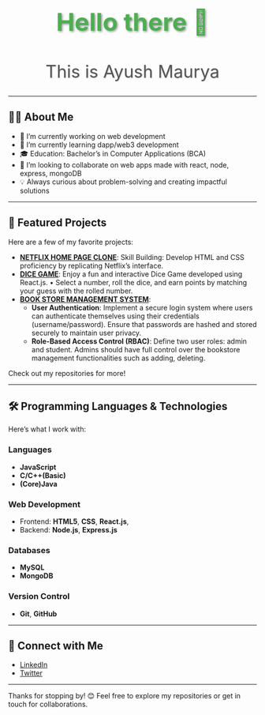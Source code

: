 <h1 align="center" style="color: #4CAF50; font-size: 50px; font-weight: bold; text-shadow: 2px 2px 4px rgba(0,0,0,0.4);">
  Hello there 👋
</h1>
<h2 align="center" style="color: #555; font-size: 35px; font-weight: normal; text-shadow: 1px 1px 2px rgba(0,0,0,0.2);">
  This is Ayush Maurya
</h2>

---

## 🧑‍💻 About Me
- 🔭 I’m currently working on web development
- 🌱 I’m currently learning dapp/web3 development
- 🎓 Education: Bachelor’s in Computer Applications (BCA)
- 👯 I’m looking to collaborate on web apps made with react, node, express, mongoDB
- 💡 Always curious about problem-solving and creating impactful solutions

---

## 🌟 Featured Projects
Here are a few of my favorite projects:
- **[NETFLIX HOME PAGE CLONE](https://github.com/ayush-maurya12/Netflix_clone)**: Skill Building: Develop HTML and CSS proficiency by replicating Netflix’s interface.  
- **[DICE GAME](https://github.com/ayush-maurya12/Dice-Game)**: Enjoy a fun and interactive Dice Game developed using React.js. • Select a number, roll the dice, and earn points by matching your guess with the rolled number. 
- **[BOOK STORE MANAGEMENT SYSTEM](https://github.com/ayush-maurya12/bookStore-Management-System)**: 
  - **User Authentication**: Implement a secure login system where users can authenticate themselves using their credentials (username/password). Ensure that passwords are hashed and stored securely to maintain user privacy.
  - **Role-Based Access Control (RBAC)**: Define two user roles: admin and student. Admins should have full control over the bookstore management functionalities such as adding, deleting.

Check out my repositories for more!

---

## 🛠️ Programming Languages & Technologies
Here’s what I work with:

### **Languages**
- **JavaScript**  
- **C/C++(Basic)**  
- **(Core)Java**

### **Web Development**
- Frontend: **HTML5**, **CSS**, **React.js**,
- Backend: **Node.js**, **Express.js**

### **Databases**
- **MySQL**  
- **MongoDB**

### **Version Control**
- **Git**, **GitHub**

---

## 📧 Connect with Me
- [LinkedIn](https://www.linkedin.com/in/ayush-maurya-b88716259/)
- [Twitter](https://x.com/ayush_maur20340)

---

Thanks for stopping by! 😊 Feel free to explore my repositories or get in touch for collaborations.
